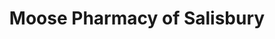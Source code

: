 ---
title: "Moose Pharmacy of Salisbury"
url: /salisbury/moose-pharmacy-of-salisbury/
shop: chemist
---
